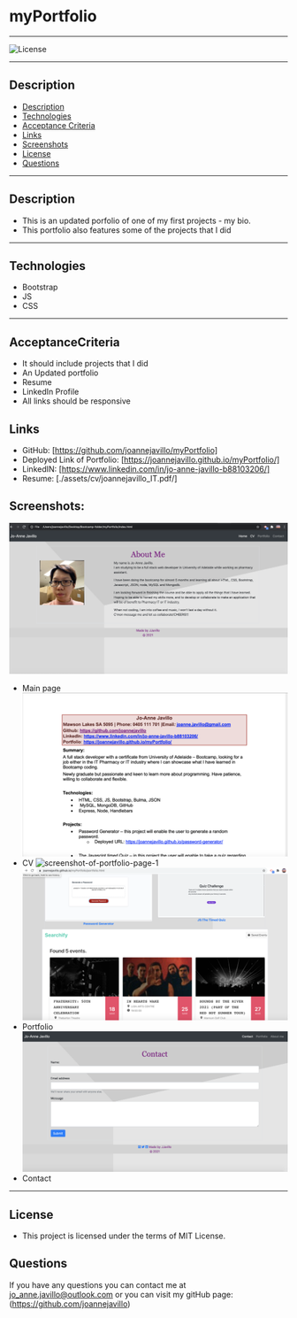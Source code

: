 # myPortfolio
---
![License](https://img.shields.io/badge/License-MIT-purple)

--- 
## Description
  - [Description](#Description)
  - [Technologies](#Technologies)
  - [Acceptance Criteria](#AcceptanceCriteria)
  - [Links](#Links)
  - [Screenshots](#Screenshots)
  - [License](#License)
  - [Questions](#Questions)
---

## Description
* This is an updated porfolio of one of my first projects - my bio. 
* This portfolio also features some of the projects that I did
---

## Technologies
* Bootstrap
* JS
* CSS
---

## AcceptanceCriteria
* It should include projects that I did
* An Updated portfolio
* Resume
* LinkedIn Profile
* All links should be responsive

## Links
* GitHub: [https://github.com/joannejavillo/myPortfolio]
* Deployed Link of Portfolio: [https://joannejavillo.github.io/myPortfolio/]
* LinkedIN: [https://www.linkedin.com/in/jo-anne-javillo-b88103206/]
* Resume: [./assets/cv/joannejavillo_IT.pdf/]

## Screenshots:

![screenshot-of-mainpage](./assets/images/homepage.png)
- Main page
![screenshot-of-CV](./assets/images/screenshotCV.png)
- CV
![screenshot-of-portfolio-page-1](./assets/images/project1.png)
![screenshot-of-portfolio-page-1](./assets/images/project2.png)
- Portfolio
![screenshot-of-contact](./assets/images/contact2.png)
- Contact
---

## License
* This project is licensed under the terms of MIT License.

## Questions
If you have any questions you can contact me at jo_anne.javillo@outlook.com or you can visit my gitHub page: (https://github.com/joannejavillo)


